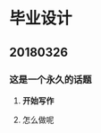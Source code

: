 #  毕业设计

## 20180326

### 这是一个永久的话题


1. **开始写作**

2. 怎么做呢

<!---(void)viewWillAppear:(BOOL)animated{-->
<!--[super viewWillAppear:animated];-->
<!--self.hidesBottomBarWhenPushed = NO;-->
<!--}-->

